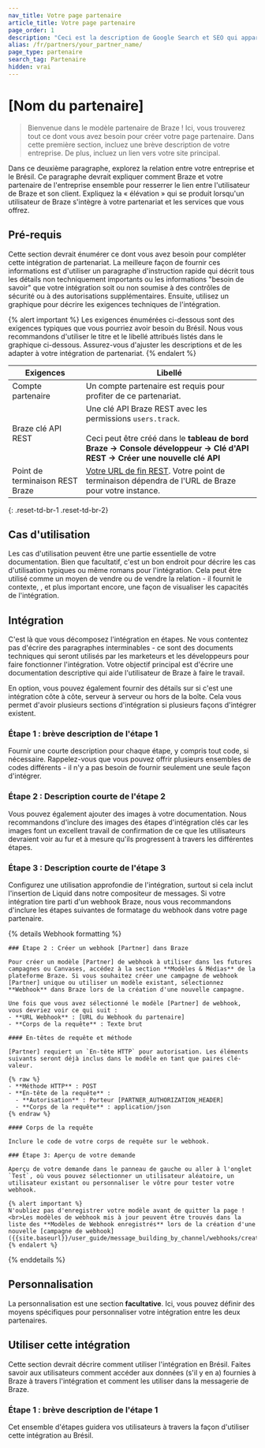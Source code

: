 ```yaml
---
nav_title: Votre page partenaire
article_title: Votre page partenaire
page_order: 1
description: "Ceci est la description de Google Search et SEO qui apparaîtra ; essayez de rendre cette information et concise, mais brève."
alias: /fr/partners/your_partner_name/
page_type: partenaire
search_tag: Partenaire
hidden: vrai
---
```


# [Nom du partenaire]

> Bienvenue dans le modèle partenaire de Braze ! Ici, vous trouverez tout ce dont vous avez besoin pour créer votre page partenaire. Dans cette première section, incluez une brève description de votre entreprise. De plus, incluez un lien vers votre site principal.

Dans ce deuxième paragraphe, explorez la relation entre votre entreprise et le Brésil. Ce paragraphe devrait expliquer comment Braze et votre partenaire de l'entreprise ensemble pour resserrer le lien entre l'utilisateur de Braze et son client. Expliquez la « élévation » qui se produit lorsqu'un utilisateur de Braze s'intègre à votre partenariat et les services que vous offrez.

## Pré-requis

Cette section devrait énumérer ce dont vous avez besoin pour compléter cette intégration de partenariat. La meilleure façon de fournir ces informations est d'utiliser un paragraphe d'instruction rapide qui décrit tous les détails non techniquement importants ou les informations "besoin de savoir" que votre intégration soit ou non soumise à des contrôles de sécurité ou à des autorisations supplémentaires. Ensuite, utilisez un graphique pour décrire les exigences techniques de l'intégration.

{% alert important %}
Les exigences énumérées ci-dessous sont des exigences typiques que vous pourriez avoir besoin du Brésil. Nous vous recommandons d'utiliser le titre et le libellé attribués listés dans le graphique ci-dessous. Assurez-vous d'ajuster les descriptions et de les adapter à votre intégration de partenariat.
{% endalert %}

| Exigences                       | Libellé                                                                                                                                                                                                      |
| ------------------------------- | ------------------------------------------------------------------------------------------------------------------------------------------------------------------------------------------------------------ |
| Compte partenaire               | Un compte partenaire est requis pour profiter de ce partenariat.                                                                                                                                             |
| Braze clé API REST              | Une clé API Braze REST avec les permissions `users.track`. <br><br> Ceci peut être créé dans le __tableau de bord Braze -> Console développeur -> Clé d'API REST -> Créer une nouvelle clé API__ |
| Point de terminaison REST Braze | [Votre URL de fin REST][1]. Votre point de terminaison dépendra de l'URL de Braze pour votre instance.                                                                                                       |
{: .reset-td-br-1 .reset-td-br-2}

## Cas d'utilisation

Les cas d'utilisation peuvent être une partie essentielle de votre documentation. Bien que facultatif, c'est un bon endroit pour décrire les cas d'utilisation typiques ou même romans pour l'intégration. Cela peut être utilisé comme un moyen de vendre ou de vendre la relation - il fournit le contexte, , et plus important encore, une façon de visualiser les capacités de l'intégration.

## Intégration

C'est là que vous décomposez l'intégration en étapes. Ne vous contentez pas d'écrire des paragraphes interminables - ce sont des documents techniques qui seront utilisés par les marketeurs et les développeurs pour faire fonctionner l'intégration. Votre objectif principal est d'écrire une documentation descriptive qui aide l'utilisateur de Braze à faire le travail.

En option, vous pouvez également fournir des détails sur si c'est une intégration côte à côte, serveur à serveur ou hors de la boîte. Cela vous permet d'avoir plusieurs sections d'intégration si plusieurs façons d'intégrer existent.

### Étape 1 : brève description de l'étape 1

Fournir une courte description pour chaque étape, y compris tout code, si nécessaire. Rappelez-vous que vous pouvez offrir plusieurs ensembles de codes différents - il n'y a pas besoin de fournir seulement une seule façon d'intégrer.

### Étape 2 : Description courte de l'étape 2

Vous pouvez également ajouter des images à votre documentation. Nous recommandons d'inclure des images des étapes d'intégration clés car les images font un excellent travail de confirmation de ce que les utilisateurs devraient voir au fur et à mesure qu'ils progressent à travers les différentes étapes.

### Étape 3 : Description courte de l'étape 3

Configurez une utilisation approfondie de l'intégration, surtout si cela inclut l'insertion de Liquid dans notre compositeur de messages. Si votre intégration tire parti d'un webhook Braze, nous vous recommandons d'inclure les étapes suivantes de formatage du webhook dans votre page partenaire.

{% details Webhook formatting %}
```
### Étape 2 : Créer un webhook [Partner] dans Braze

Pour créer un modèle [Partner] de webhook à utiliser dans les futures campagnes ou Canvases, accédez à la section **Modèles & Médias** de la plateforme Braze. Si vous souhaitez créer une campagne de webhook [Partner] unique ou utiliser un modèle existant, sélectionnez **Webhook** dans Braze lors de la création d'une nouvelle campagne.

Une fois que vous avez sélectionné le modèle [Partner] de webhook, vous devriez voir ce qui suit :
- **URL Webhook** : [URL du Webhook du partenaire]
- **Corps de la requête** : Texte brut

#### En-têtes de requête et méthode

[Partner] requiert un `En-tête HTTP` pour autorisation. Les éléments suivants seront déjà inclus dans le modèle en tant que paires clé-valeur.

{% raw %}
- **Méthode HTTP** : POST
- **En-tête de la requête** :
  - **Autorisation** : Porteur [PARTNER_AUTHORIZATION_HEADER]
  - **Corps de la requête** : application/json
{% endraw %}

#### Corps de la requête

Inclure le code de votre corps de requête sur le webhook. 

### Étape 3: Aperçu de votre demande

Aperçu de votre demande dans le panneau de gauche ou aller à l'onglet `Test`, où vous pouvez sélectionner un utilisateur aléatoire, un utilisateur existant ou personnaliser le vôtre pour tester votre webhook.

{% alert important %}
N'oubliez pas d'enregistrer votre modèle avant de quitter la page ! <br>Les modèles de webhook mis à jour peuvent être trouvés dans la liste des **Modèles de Webhook enregistrés** lors de la création d'une nouvelle [campagne de webhook]({{site.baseurl}}/user_guide/message_building_by_channel/webhooks/creating_a_webhook/). 
{% endalert %}
```
{% enddetails %}

## Personnalisation

La personnalisation est une section **facultative**. Ici, vous pouvez définir des moyens spécifiques pour personnaliser votre intégration entre les deux partenaires.

## Utiliser cette intégration

Cette section devrait décrire comment utiliser l'intégration en Brésil. Faites savoir aux utilisateurs comment accéder aux données (s'il y en a) fournies à Braze à travers l'intégration et comment les utiliser dans la messagerie de Braze.

### Étape 1 : brève description de l'étape 1

Cet ensemble d'étapes guidera vos utilisateurs à travers la façon d'utiliser cette intégration au Brésil.

[1]: {{site.baseurl}}/developer_guide/rest_api/basics/#endpoints